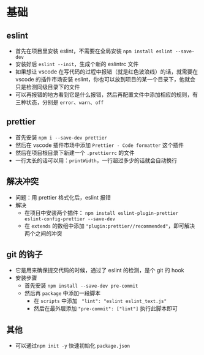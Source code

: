 # 基础

## eslint

- 首先在项目里安装 eslint，不需要在全局安装 `npm install eslint --save-dev`
- 安装好后 `eslint --init`，生成个新的 eslintrc 文件
- 如果想让 vscode 在写代码的过程中报错（就是红色波浪线）的话，就需要在 vscode 的插件市场安装 eslint，你也可以放到项目的某一个目录下，他就会只是检测同级目录下的文件
- 可以再报错的地方看到它是什么报错，然后再配置文件中添加相应的规则，有三种状态，分别是 `error`、`warn`、`off`

## prettier

- 首先安装 `npm i --save-dev prettier`
- 然后在 vscode 插件市场中添加 `Prettier - Code formatter` 这个插件
- 然后在项目根目录下新建一个 `.prettierrc` 的文件
- 一行太长的话可以用：`printWidth`，一行超过多少的话就会自动换行

## 解决冲突

- 问题：用 prettier 格式化后，eslint 报错
- 解决
  - 在项目中安装两个插件： `npm install eslint-plugin-prettier eslint-config-prettier --save-dev`
  - 在 `extends` 的数组中添加 `"plugin:prettier//recommended"`，即可解决两个之间的冲突

## git 的钩子

- 它是用来确保提交代码的时候，通过了 eslint 的检测，是个 git 的 hook
- 安装步骤
  - 首先安装 `npm install --save-dev pre-commit`
  - 然后再 `package` 中添加一段脚本
    - 在 `scripts` 中添加 ` "lint": "eslint eslint_text.js"`
    - 然后在最外层添加 `"pre-commit": ["lint"]` 执行此脚本即可

## 其他

- 可以通过`npm init -y` 快速初始化 `package.json`
